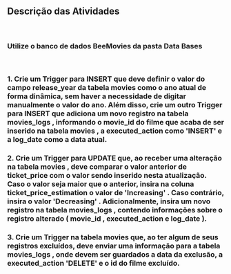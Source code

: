 ## Descrição das Atividades
<br>

### Utilize o banco de dados BeeMovies da pasta Data Bases
<br>

### 1. Crie um Trigger para INSERT que deve definir o valor do campo release_year da tabela movies como o ano atual de forma dinâmica, sem haver a necessidade de digitar manualmente o valor do ano. Além disso, crie um outro Trigger para INSERT que adiciona um novo registro na tabela movies_logs , informando o movie_id do filme que acaba de ser inserido na tabela movies , a executed_action como 'INSERT' e a log_date como a data atual.
### 2. Crie um Trigger para UPDATE que, ao receber uma alteração na tabela movies , deve comparar o valor anterior de ticket_price com o valor sendo inserido nesta atualização. Caso o valor seja maior que o anterior, insira na coluna ticket_price_estimation o valor de 'Increasing' . Caso contrário, insira o valor 'Decreasing' . Adicionalmente, insira um novo registro na tabela movies_logs , contendo informações sobre o registro alterado ( movie_id , executed_action e log_date ).
### 3. Crie um Trigger na tabela movies que, ao ter algum de seus registros excluídos, deve enviar uma informação para a tabela movies_logs , onde devem ser guardados a data da exclusão, a executed_action 'DELETE' e o id do filme excluído.
